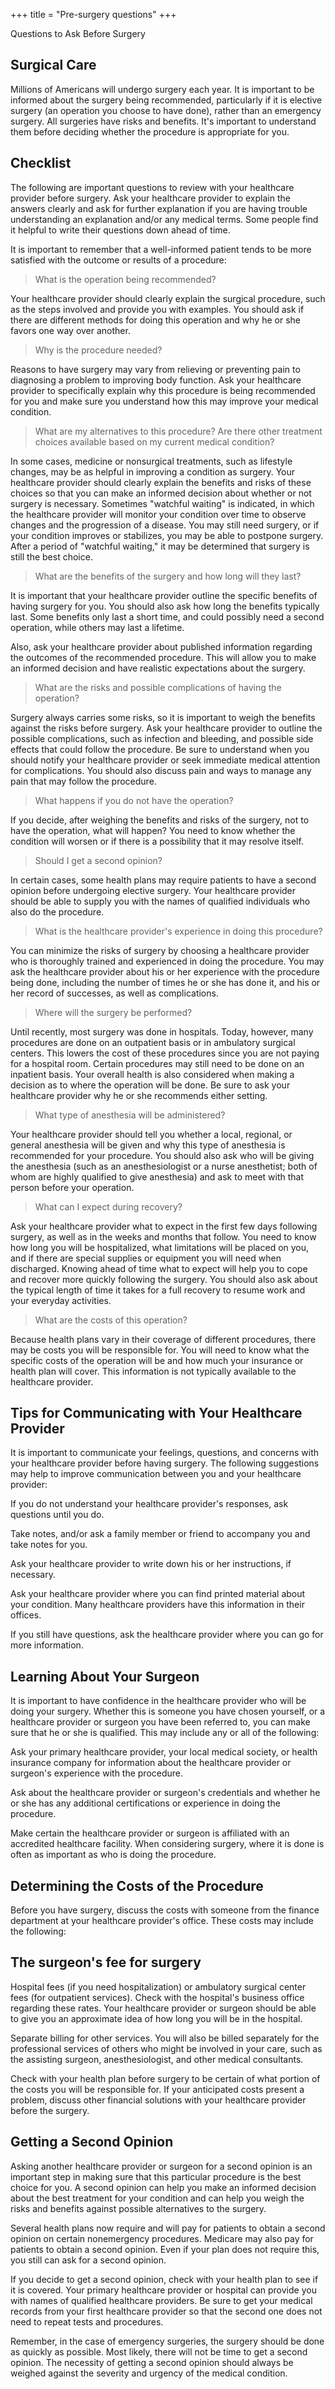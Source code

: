 +++
title = "Pre-surgery questions"
+++

Questions to Ask Before Surgery

## Surgical Care

Millions of Americans will undergo surgery each year. It is important to be informed about the surgery being recommended, particularly if it is elective surgery (an operation you choose to have done), rather than an emergency surgery. All surgeries have risks and benefits. It's important to understand them before deciding whether the procedure is appropriate for you.

## Checklist
The following are important questions to review with your healthcare provider before surgery. Ask your healthcare provider to explain the answers clearly and ask for further explanation if you are having trouble understanding an explanation and/or any medical terms. Some people find it helpful to write their questions down ahead of time.

It is important to remember that a well-informed patient tends to be more satisfied with the outcome or results of a procedure:

> What is the operation being recommended?

Your healthcare provider should clearly explain the surgical procedure, such as the steps involved and provide you with examples. You should ask if there are different methods for doing this operation and why he or she favors one way over another.

> Why is the procedure needed?

Reasons to have surgery may vary from relieving or preventing pain to diagnosing a problem to improving body function. Ask your healthcare provider to specifically explain why this procedure is being recommended for you and make sure you understand how this may improve your medical condition.

> What are my alternatives to this procedure? Are there other treatment choices available based on my current medical condition?

In some cases, medicine or nonsurgical treatments, such as lifestyle changes, may be as helpful in improving a condition as surgery. Your healthcare provider should clearly explain the benefits and risks of these choices so that you can make an informed decision about whether or not surgery is necessary. Sometimes "watchful waiting" is indicated, in which the healthcare provider will monitor your condition over time to observe changes and the progression of a disease. You may still need surgery, or if your condition improves or stabilizes, you may be able to postpone surgery. After a period of "watchful waiting," it may be determined that surgery is still the best choice.

> What are the benefits of the surgery and how long will they last?

It is important that your healthcare provider outline the specific benefits of having surgery for you. You should also ask how long the benefits typically last. Some benefits only last a short time, and could possibly need a second operation, while others may last a lifetime.

Also, ask your healthcare provider about published information regarding the outcomes of the recommended procedure. This will allow you to make an informed decision and have realistic expectations about the surgery.

> What are the risks and possible complications of having the operation?

Surgery always carries some risks, so it is important to weigh the benefits against the risks before surgery. Ask your healthcare provider to outline the possible complications, such as infection and bleeding, and possible side effects that could follow the procedure. Be sure to understand when you should notify your healthcare provider or seek immediate medical attention for complications. You should also discuss pain and ways to manage any pain that may follow the procedure.

> What happens if you do not have the operation?

If you decide, after weighing the benefits and risks of the surgery, not to have the operation, what will happen? You need to know whether the condition will worsen or if there is a possibility that it may resolve itself.

> Should I get a second opinion?

In certain cases, some health plans may require patients to have a second opinion before undergoing elective surgery. Your healthcare provider should be able to supply you with the names of qualified individuals who also do the procedure.

> What is the healthcare provider's experience in doing this procedure?

You can minimize the risks of surgery by choosing a healthcare provider who is thoroughly trained and experienced in doing the procedure. You may ask the healthcare provider about his or her experience with the procedure being done, including the number of times he or she has done it, and his or her record of successes, as well as complications.

> Where will the surgery be performed?

Until recently, most surgery was done in hospitals. Today, however, many procedures are done on an outpatient basis or in ambulatory surgical centers. This lowers the cost of these procedures since you are not paying for a hospital room. Certain procedures may still need to be done on an inpatient basis. Your overall health is also considered when making a decision as to where the operation will be done. Be sure to ask your healthcare provider why he or she recommends either setting.

> What type of anesthesia will be administered?

Your healthcare provider should tell you whether a local, regional, or general anesthesia will be given and why this type of anesthesia is recommended for your procedure. You should also ask who will be giving the anesthesia (such as an anesthesiologist or a nurse anesthetist; both of whom are highly qualified to give anesthesia) and ask to meet with that person before your operation.

> What can I expect during recovery?

Ask your healthcare provider what to expect in the first few days following surgery, as well as in the weeks and months that follow. You need to know how long you will be hospitalized, what limitations will be placed on you, and if there are special supplies or equipment you will need when discharged. Knowing ahead of time what to expect will help you to cope and recover more quickly following the surgery. You should also ask about the typical length of time it takes for a full recovery to resume work and your everyday activities. 

> What are the costs of this operation?

Because health plans vary in their coverage of different procedures, there may be costs you will be responsible for. You will need to know what the specific costs of the operation will be and how much your insurance or health plan will cover. This information is not typically available to the healthcare provider. 

## Tips for Communicating with Your Healthcare Provider

It is important to communicate your feelings, questions, and concerns with your healthcare provider before having surgery. The following suggestions may help to improve communication between you and your healthcare provider:

If you do not understand your healthcare provider's responses, ask questions until you do.

Take notes, and/or ask a family member or friend to accompany you and take notes for you.

Ask your healthcare provider to write down his or her instructions, if necessary.

Ask your healthcare provider where you can find printed material about your condition. Many healthcare providers have this information in their offices.

If you still have questions, ask the healthcare provider where you can go for more information.

## Learning About Your Surgeon

It is important to have confidence in the healthcare provider who will be doing your surgery. Whether this is someone you have chosen yourself, or a healthcare provider or surgeon you have been referred to, you can make sure that he or she is qualified. This may include any or all of the following:

Ask your primary healthcare provider, your local medical society, or health insurance company for information about the healthcare provider or surgeon's experience with the procedure.

Ask about the healthcare provider or surgeon's credentials and whether he or she has any additional certifications or experience in doing the procedure.

Make certain the healthcare provider or surgeon is affiliated with an accredited healthcare facility. When considering surgery, where it is done is often as important as who is doing the procedure.

## Determining the Costs of the Procedure

Before you have surgery, discuss the costs with someone from the finance department at your healthcare provider's office. These costs may include the following:

## The surgeon's fee for surgery

Hospital fees (if you need hospitalization) or ambulatory surgical center fees (for outpatient services). Check with the hospital's business office regarding these rates. Your healthcare provider or surgeon should be able to give you an approximate idea of how long you will be in the hospital.

Separate billing for other services. You will also be billed separately for the professional services of others who might be involved in your care, such as the assisting surgeon, anesthesiologist, and other medical consultants.

Check with your health plan before surgery to be certain of what portion of the costs you will be responsible for. If your anticipated costs present a problem, discuss other financial solutions with your healthcare provider before the surgery.

## Getting a Second Opinion

Asking another healthcare provider or surgeon for a second opinion is an important step in making sure that this particular procedure is the best choice for you. A second opinion can help you make an informed decision about the best treatment for your condition and can help you weigh the risks and benefits against possible alternatives to the surgery.

Several health plans now require and will pay for patients to obtain a second opinion on certain nonemergency procedures. Medicare may also pay for patients to obtain a second opinion. Even if your plan does not require this, you still can ask for a second opinion.

If you decide to get a second opinion, check with your health plan to see if it is covered. Your primary healthcare provider or hospital can provide you with names of qualified healthcare providers. Be sure to get your medical records from your first healthcare provider so that the second one does not need to repeat tests and procedures.

Remember, in the case of emergency surgeries, the surgery should be done as quickly as possible. Most likely, there will not be time to get a second opinion. The necessity of getting a second opinion should always be weighed against the severity and urgency of the medical condition.

